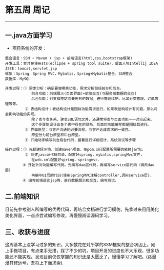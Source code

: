 # 第五周 周记
---

## 一.java方面学习
- 项目系统的开发：
```
整合语言：SSM + Maven + jsp + 前端语言(html,css,bootstrap框架)
开发工具：暂时在使用sts(eclipse + spring tool suite)，后面入坑Intellij IDEA
J2EE：tomcat,servlet,jsp
框架：Spring，Spring MVC，Mybatis，Spring+Mybatis整合，SSM整合
数据库：MySQL

开发过程：① 需求分析：确定要做哪些功能，需求分析包括前台和后台。 
            前台功能：前端展示(页面界面)+前端交互(与服务端数据的交互)
            后台功能：对支撑整站需要用到的数据，进行管理维护。比如分类管理，订单管理等等。
         ② 表结构设计：表结构设计是围绕功能需求进行，如果表结构设计有问题，那么将会影响功能的实现。
            除了表与表关系、建表SQL语句之外，还通常将表与页面功能一一对应起来。
            这个步骤能设计出各个表中存在的联系，后面的功能编写都是围绕其进行。
         ③ 界面原型：与客户沟通的必要流程，与客户达成需求的一致性。  
            原型分为前台原型和后台原型。
         ④ 开始动手编写前台后台代码，接着进行详细设计、系统测试等步骤
         
操作过程：① 先搭建好环境，创建maven项目，在pom.xml配置所需要的依赖jar包。
         ② 创建java源代码目录，配置好spring，mybatis,springMvc文件.
            在web.xml配置好spring，springmvc.
        ③ 开始针对功能编写代码。先编写dao层代码，再编写service层代码（调用dao层）
            再编写UI层的代码(使用SpringMVC注解controller,调用service层).
        ④ 编写前端语言jsp等，进行数据展示和交互，编写测试。

```
## 二.前端知识 
目前先参考别人所编写的优秀代码，再结合文档进行学习模仿。先拿过来用用美化美化界面，一点点尝试编写修改，再慢慢阅读源码学习。

## 三、收获与进度
这周基本上没学习过多的知识，大多数花在对所学的SSM框架的整合巩固上，刚上手做项目，有点束手无措，踩了不少的坑，项目开发的进度也不大乐观，很多功能还不能实现。发现目前仅仅掌握的知识还是太匮乏了，慢慢学习了解吧。(路漫漫其修远兮，吾将上下而求索).
		
		
  
	

	
	
	
	
 


